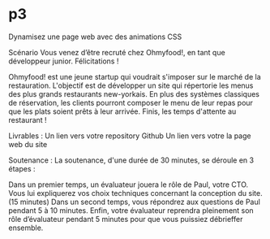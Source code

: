 # p3
Dynamisez une page web avec des animations CSS

Scénario
Vous venez d’être recruté chez Ohmyfood!, en tant que développeur junior. Félicitations !

Ohmyfood! est une jeune startup qui voudrait s'imposer sur le marché de la restauration. L'objectif est de développer un site qui répertorie les menus des plus grands restaurants new-yorkais. En plus des systèmes classiques de réservation, les clients pourront composer le menu de leur repas pour que les plats soient prêts à leur arrivée. Finis, les temps d'attente au restaurant !

Livrables :
Un lien vers votre repository Github
Un lien vers votre la page web du site

Soutenance : 
La soutenance, d'une durée de 30 minutes,  se déroule en 3 étapes :

Dans un premier temps, un évaluateur jouera le rôle de Paul, votre CTO. Vous lui expliquerez vos choix techniques concernant la conception du site. (15 minutes)
Dans un second temps, vous répondrez aux questions de Paul pendant 5 à 10 minutes.
Enfin, votre évaluateur reprendra pleinement son rôle d’évaluateur pendant 5 minutes pour que vous puissiez débrieffer ensemble.
